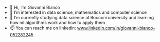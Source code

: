 - 👋 Hi, I’m Giovanni Bianco
- 👀 I’m interested in data science, mathematics and computer science
- 🌱 I’m currently studying data science at Bocconi university and learning how ml algorithms work and how to apply them
- 📫 You can reach me on linkedin: www.linkedin.com/in/giovanni-bianco-052282245

